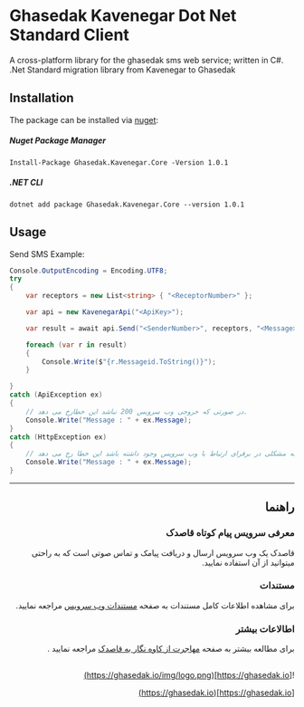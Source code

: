 # Ghasedak Kavenegar Dot Net Standard Client
A cross-platform library for the ghasedak sms web service; written in C#.
.Net Standard migration library from Kavenegar to Ghasedak

## Installation
The package can be installed via [nuget](https://www.nuget.org/packages/Ghasedak.Kavenegar.Core/1.0.1):

##### Nuget Package Manager
```
Install-Package Ghasedak.Kavenegar.Core -Version 1.0.1
```
##### .NET CLI
```
dotnet add package Ghasedak.Kavenegar.Core --version 1.0.1
```

## Usage
Send SMS Example:

```c#
Console.OutputEncoding = Encoding.UTF8;
try
{
	var receptors = new List<string> { "<ReceptorNumber>" };

	var api = new KavenegarApi("<ApiKey>");

	var result = await api.Send("<SenderNumber>", receptors, "<Message>");

	foreach (var r in result)
	{
		Console.Write($"{r.Messageid.ToString()}");
	}

}
catch (ApiException ex)
{
	// در صورتی که خروجی وب سرویس 200 نباشد این خطارخ می دهد.
	Console.Write("Message : " + ex.Message);
}
catch (HttpException ex)
{
	// در زمانی که مشکلی در برقرای ارتباط با وب سرویس وجود داشته باشد این خطا رخ می دهد
	Console.Write("Message : " + ex.Message);
}
```





<hr>
<div dir='rtl'>
	
## راهنما

### معرفی سرویس پیام کوتاه قاصدک

قاصدک یک وب سرویس ارسال و دریافت پیامک و تماس صوتی است که به راحتی میتوانید از آن استفاده نمایید.

### مستندات

برای مشاهده اطلاعات کامل مستندات  به صفحه [مستندات وب سرویس](https://ghasedak.io/developers) مراجعه نمایید.
 
### اطالاعات بیشتر
برای مطالعه بیشتر به صفحه 
[مهاجرت از کاوه نگار به قاصدک](https://ghasedak.io/kavenegar)
مراجعه نمایید .


##
![https://ghasedak.io](https://ghasedak.io/img/logo.png)		

[https://ghasedak.io](https://ghasedak.io)	

</div>



